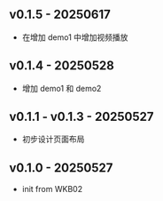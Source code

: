 ## v0.1.5 - 20250617

- 在增加 demo1 中增加视频播放

## v0.1.4 - 20250528

- 增加 demo1 和 demo2

## v0.1.1 - v0.1.3 - 20250527

- 初步设计页面布局

## v0.1.0 - 20250527

- init from WKB02
